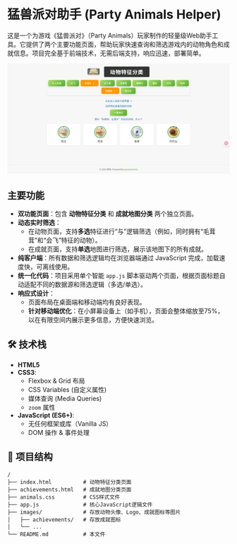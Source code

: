 # 猛兽派对助手 (Party Animals Helper)

这是一个为游戏《猛兽派对》（Party Animals）玩家制作的轻量级Web助手工具。它提供了两个主要功能页面，帮助玩家快速查询和筛选游戏内的动物角色和成就信息。项目完全基于前端技术，无需后端支持，响应迅速，部署简单。

![项目截图](images/screenshot.png) 

## 主要功能

- **双功能页面**：包含 **动物特征分类** 和 **成就地图分类** 两个独立页面。
- **动态实时筛选**：
    - 在动物页面，支持**多选**特征进行“与”逻辑筛选（例如，同时拥有“毛茸茸”和“会飞”特征的动物）。
    - 在成就页面，支持**单选**地图进行筛选，展示该地图下的所有成就。
- **纯客户端**：所有数据和筛选逻辑均在浏览器端通过 JavaScript 完成，加载速度快，可离线使用。
- **统一化代码**：项目采用单个智能 `app.js` 脚本驱动两个页面，根据页面标题自动适配不同的数据源和筛选逻辑（多选/单选）。
- **响应式设计**：
    - 页面布局在桌面端和移动端均有良好表现。
    - **针对移动端优化**：在小屏幕设备上（如手机），页面会整体缩放至75%，以在有限空间内展示更多信息，方便快速浏览。

## 🛠️ 技术栈

- **HTML5**
- **CSS3**:
    - Flexbox & Grid 布局
    - CSS Variables (自定义属性)
    - 媒体查询 (Media Queries)
    - `zoom` 属性
- **JavaScript (ES6+)**:
    - 无任何框架或库（Vanilla JS）
    - DOM 操作 & 事件处理

## 📁 项目结构

```
/
├── index.html          # 动物特征分类页面
├── achievements.html   # 成就地图分类页面
├── animals.css         # CSS样式文件
├── app.js              # 核心JavaScript逻辑文件
├── images/             # 存放动物头像、Logo、成就图标等图片
│   ├── achievements/   # 存放成就图标
│   └── ...
└── README.md           # 本文件
```